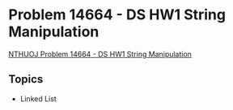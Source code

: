 # Problem 14664 - DS HW1 String Manipulation
[NTHUOJ Problem 14664 - DS HW1 String Manipulation](https://acm.cs.nthu.edu.tw/problem/14664/)


## Topics
- Linked List